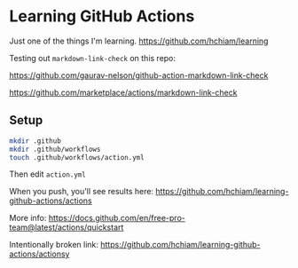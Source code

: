 # Learning GitHub Actions

Just one of the things I'm learning. <https://github.com/hchiam/learning>

Testing out `markdown-link-check` on this repo:

<https://github.com/gaurav-nelson/github-action-markdown-link-check>

<https://github.com/marketplace/actions/markdown-link-check>

## Setup

```bash
mkdir .github
mkdir .github/workflows
touch .github/workflows/action.yml
```

Then edit `action.yml`

When you push, you'll see results here: <https://github.com/hchiam/learning-github-actions/actions>

More info: <https://docs.github.com/en/free-pro-team@latest/actions/quickstart>

Intentionally broken link: <https://github.com/hchiam/learning-github-actions/actionsy>
